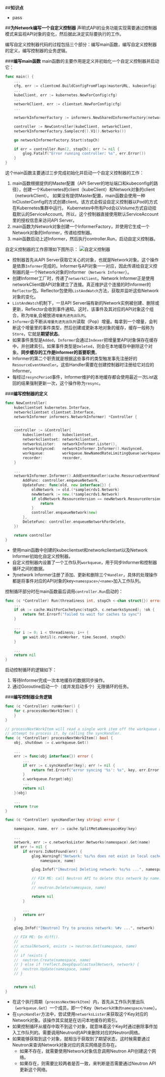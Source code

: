 ##**知识点**
- pass

##**为Network编写一个自定义控制器**
声明式API的业务功能实现需要通过控制器模式来监视API对象的变化，然后据此决定实际要执行的工作。

编写自定义控制器代码的过程包括三个部分：编写main函数，编写自定义控制器的定义，编写控制器的业务逻辑。

###**编写main函数**
main函数的主要作用是定义并初始化一个自定义控制器并启动它：
```go
func main() {
    ...
    cfg, err := clientcmd.BuildConfigFromFlags(masterURL, kubeconfig)
    ...
    kubeClient, err := kubernetes.NewForConfig(cfg)
    ...
    networkClient, err := clientset.NewForConfig(cfg)
    ...

    networkInformerFactory := informers.NewSharedInformerFactory(networkClient, time.Second*30)

    controller := NewController(kubeClient, networkClient,
    networkInformerFactory.Samplecrd().V1().Networks())

    go networkInformerFactory.Start(stopCh)

    if err = controller.Run(2, stopCh); err != nil {
        glog.Fatalf("Error running controller: %s", err.Error())
    }
}
```
这个main函数主要通过三步完成初始化并启动一个自定义控制器的工作：
1. main函数根据提供的Master配置（API Server的地址端口和kubeconfig的路径），创建一个Kubernetes的client（kubeClient）和Network对象的client（networkClient）。
   如果没有提供Master配置，main函数会使用一种InClusterConfig的方式创建client。该方式会假设自定义控制器以Pod的方式在Kubernetes集群中运行。
   Kubernetes中所有Pod会以Volume方式自动挂载默认的ServiceAccount。所以，这个控制器直接使用默认ServiceAccount里的授权信息来访问API Server。
2. main函数为Network对象创建一个InformerFactory，并使用它生成一个Network对象的Informer，传递给控制器。
3. main函数启动上述Informer，然后执行controller.Run，启动自定义控制器。

自定义控制器的工作原理如下图所示：
![自定义控制器](./images/自定义控制器.png)

- 控制器首先从API Server获取它关心的对象，也就是Network对象。这个操作是依靠`Informer`完成的。Informer与API对象一一对应，因此传递给自定义控制器的是一个Network对象的Informer（`Network Informer`）。
- 创建Informer工厂时，传递了`networkClient`。Network Informer正是使用networkClient跟API对象建立了连接。真正维护这个连接的时Informer的`Reflector`包。Reflector包使用`ListAndWatch`方法，获取并监听这些Network对象的变化。
- `ListAndWatch`机制下，一旦API Server端有新的Network实例被创建、删除或更新，Reflector会收到事件通知。这时，该事件及其对应的API对象这个组合，称为`增量`,会被放进`增量先进先出队列`。
- `Informer`会不断从`增量先进先出队列`读取（Pop）增量。每拿到一个增量，会判断这个增量里的事件类型，然后创建或更新本地对象的缓存，缓存一般称为`Store`，它就是**期望状态**。
- 如果事件类型是`Added`，`Informer`会通过`Indexer`把增量里API对象保存在缓存中，并创建索引。如果事件类型是`Deleted`，则会在本地缓存中删除这个对象。**同步缓存的工作是Informer的首要职责**。
- Informer的第二个职责就是根据这些事件的类型触发事先注册好的`ResourceEventHandler`。这些Handler需要在创建控制器时注册给它对应的Informer。
- 每经过`resyncPeriod`事件，Informer维护的本地缓存都会使用最近一次List返回的结果强制更新一次，这个操作称为`resync`。

###**编写控制器的定义**
```go
func NewController(
	kubeclientset kubernetes.Interface,
	networkclientset clientset.Interface,
	networkInformer informers.NetworkInformer) *Controller {

	...
	controller := &Controller{
		kubeclientset:    kubeclientset,
		networkclientset: networkclientset,
		networksLister:   networkInformer.Lister(),
		networksSynced:   networkInformer.Informer().HasSynced,
		workqueue:        workqueue.NewNamedRateLimitingQueue(workqueue.DefaultControllerRateLimiter(), "Networks"),
		recorder:         recorder,
	}

	...
	networkInformer.Informer().AddEventHandler(cache.ResourceEventHandlerFuncs{
		AddFunc: controller.enqueueNetwork,
		UpdateFunc: func(old, new interface{}) {
			oldNetwork := old.(*samplecrdv1.Network)
			newNetwork := new.(*samplecrdv1.Network)
			if oldNetwork.ResourceVersion == newNetwork.ResourceVersion {
				return
			}
			controller.enqueueNetwork(new)
		},
		DeleteFunc: controller.enqueueNetworkForDelete,
	})

	return controller
}
```
- 使用main函数中创建的kubeclientset和networkclientset以及Network Informer初始化自定义控制器。
- 自定义控制器内设置了一个工作队列`workqueue`，用于同步Informer和控制器循环之间的数据。
- 为network Informer注册了添加、更新和删除三个`Handler`，具体的处理操作都是将事件对应的API对象的key`<namespace>/<name>`加入工作队列。

控制循环部分时在main函数最后调用`controller.Run`启动的：
```go
func (c *Controller) Run(threadiness int, stopCh <-chan struct{}) error {
    ...
	if ok := cache.WaitForCacheSync(stopCh, c.networksSynced); !ok {
		return fmt.Errorf("failed to wait for caches to sync")
	}

    ...
	for i := 0; i < threadiness; i++ {
		go wait.Until(c.runWorker, time.Second, stopCh)
	}

    ...
	return nil
}
```
启动控制循环的逻辑如下：
1. 等待Informer完成一次本地缓存的数据同步操作。
2. 通过Goroutine启动一个（或并发启动多个）无限循环的任务。

###**编写控制器业务逻辑**
```go
func (c *Controller) runWorker() {
	for c.processNextWorkItem() {
	}
}

// processNextWorkItem will read a single work item off the workqueue and
// attempt to process it, by calling the syncHandler.
func (c *Controller) processNextWorkItem() bool {
	obj, shutdown := c.workqueue.Get()

    ...
	err := func(obj interface{}) error {
        ...
		if err := c.syncHandler(key); err != nil {
			return fmt.Errorf("error syncing '%s': %s", key, err.Error())
		}
		c.workqueue.Forget(obj)
		...
		return nil
	}(obj)

    ...
	return true
}

func (c *Controller) syncHandler(key string) error {

	namespace, name, err := cache.SplitMetaNamespaceKey(key)

    ...
	network, err := c.networksLister.Networks(namespace).Get(name)
	if err != nil {
		if errors.IsNotFound(err) {
			glog.Warningf("Network: %s/%s does not exist in local cache, will delete it from Neutron ...",
				namespace, name)

			glog.Infof("[Neutron] Deleting network: %s/%s ...", namespace, name)

			// FIX ME: call Neutron API to delete this network by name.
			//
			// neutron.Delete(namespace, name)

			return nil
		}

        ...
		return err
	}

	glog.Infof("[Neutron] Try to process network: %#v ...", network)

	// FIX ME: Do diff().
	//
	// actualNetwork, exists := neutron.Get(namespace, name)
	//
	// if !exists {
	// 	neutron.Create(namespace, name)
	// } else if !reflect.DeepEqual(actualNetwork, network) {
	// 	neutron.Update(namespace, name)
	// }


	return nil
}
```

- 在这个执行周期（`processNextWorkItem`）内，首先从工作队列里出队（`workqueue.Get`）一个成员，即一个Key（`Network对象的namespace/name`）。
- 在`syncHandler`方法中，尝试使用`networksLister`来获取这个Key对应的Network对象。该操作其实就是在访问本地缓存的索引。
- 如果控制循环从缓存中取不到这个对象，就意味着这个Key时通过删除事件加入工作队列的。需要调用Neutron的API来删除对应的Neutron网络。
- 如果能够获取到这个对象，就相当于获取到了期望状态，这时候需要通过Neutron来查询Network对象对应的真实网络是否存在。
  - 如果不存在，就需要使用Network对象信息调用Neutron API创建这个网络。
  - 如果存在，则需要比较两者是否一致，来判断是否需要通过Neutron API更新这个网络。